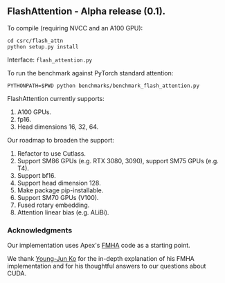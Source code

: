 ## FlashAttention - Alpha release (0.1).

To compile (requiring NVCC and an A100 GPU):
```
cd csrc/flash_attn
python setup.py install
```

Interface: `flash_attention.py`

To run the benchmark against PyTorch standard attention: 
```
PYTHONPATH=$PWD python benchmarks/benchmark_flash_attention.py
```

FlashAttention currently supports:
1. A100 GPUs.
2. fp16.
3. Head dimensions 16, 32, 64.

Our roadmap to broaden the support:
1. Refactor to use Cutlass.
2. Support SM86 GPUs (e.g. RTX 3080, 3090), support SM75 GPUs (e.g. T4).
3. Support bf16.
4. Support head dimension 128.
5. Make package pip-installable.
6. Support SM70 GPUs (V100).
7. Fused rotary embedding.
8. Attention linear bias (e.g. ALiBi).


### Acknowledgments
Our implementation uses Apex's
[FMHA](https://github.com/NVIDIA/apex/tree/master/apex/contrib/csrc/fmha) code
as a starting point.

We thank [Young-Jun Ko](https://yjk21.github.io/) for the in-depth explanation of his FMHA implementation
and for his thoughtful answers to our questions about CUDA.
